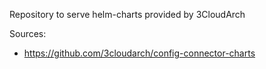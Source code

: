 Repository to serve helm-charts provided by 3CloudArch

Sources:
- https://github.com/3cloudarch/config-connector-charts
